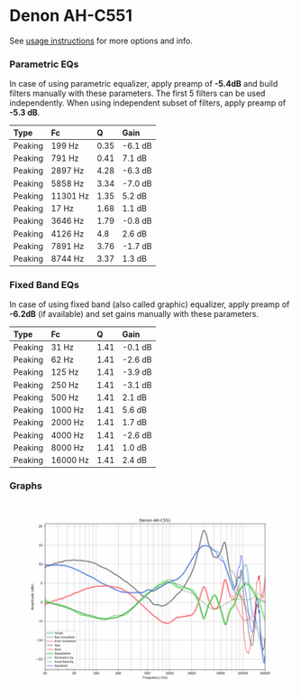 # Denon AH-C551
See [usage instructions](https://github.com/jaakkopasanen/AutoEq#usage) for more options and info.

### Parametric EQs
In case of using parametric equalizer, apply preamp of **-5.4dB** and build filters manually
with these parameters. The first 5 filters can be used independently.
When using independent subset of filters, apply preamp of **-5.3 dB**.

| Type    | Fc       |    Q | Gain    |
|:--------|:---------|:-----|:--------|
| Peaking | 199 Hz   | 0.35 | -6.1 dB |
| Peaking | 791 Hz   | 0.41 | 7.1 dB  |
| Peaking | 2897 Hz  | 4.28 | -6.3 dB |
| Peaking | 5858 Hz  | 3.34 | -7.0 dB |
| Peaking | 11301 Hz | 1.35 | 5.2 dB  |
| Peaking | 17 Hz    | 1.68 | 1.1 dB  |
| Peaking | 3646 Hz  | 1.79 | -0.8 dB |
| Peaking | 4126 Hz  | 4.8  | 2.6 dB  |
| Peaking | 7891 Hz  | 3.76 | -1.7 dB |
| Peaking | 8744 Hz  | 3.37 | 1.3 dB  |

### Fixed Band EQs
In case of using fixed band (also called graphic) equalizer, apply preamp of **-6.2dB**
(if available) and set gains manually with these parameters.

| Type    | Fc       |    Q | Gain    |
|:--------|:---------|:-----|:--------|
| Peaking | 31 Hz    | 1.41 | -0.1 dB |
| Peaking | 62 Hz    | 1.41 | -2.6 dB |
| Peaking | 125 Hz   | 1.41 | -3.9 dB |
| Peaking | 250 Hz   | 1.41 | -3.1 dB |
| Peaking | 500 Hz   | 1.41 | 2.1 dB  |
| Peaking | 1000 Hz  | 1.41 | 5.6 dB  |
| Peaking | 2000 Hz  | 1.41 | 1.7 dB  |
| Peaking | 4000 Hz  | 1.41 | -2.6 dB |
| Peaking | 8000 Hz  | 1.41 | 1.0 dB  |
| Peaking | 16000 Hz | 1.41 | 2.4 dB  |

### Graphs
![](./Denon%20AH-C551.png)